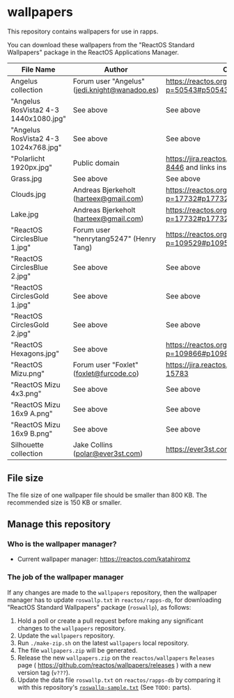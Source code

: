 # wallpapers

This repository contains wallpapers for use in rapps.

You can download these wallpapers from the "ReactOS Standard Wallpapers" package in the ReactOS Applications Manager.

| File Name                             | Author                                        | Origin                                                     |
|---------------------------------------|-----------------------------------------------|------------------------------------------------------------|
| Angelus collection                    | Forum user "Angelus" (jedi.knight@wanadoo.es) | https://reactos.org/forum/viewtopic.php?p=50543#p50543     |
| "Angelus RosVista2 4-3 1440x1080.jpg" | See above                                     | See above                                                  |
| "Angelus RosVista2 4-3 1024x768.jpg"  | See above                                     | See above                                                  |
| "Polarlicht 1920px.jpg"               | Public domain                                 | https://jira.reactos.org/browse/CORE-8446 and links inside |
| Grass.jpg                             | See above                                     | See above                                                  |
| Clouds.jpg                            | Andreas Bjerkeholt (harteex@gmail.com)        | https://reactos.org/forum/viewtopic.php?p=17732#p17732     |
| Lake.jpg                              | Andreas Bjerkeholt (harteex@gmail.com)        | https://reactos.org/forum/viewtopic.php?p=17732#p17732     |
| "ReactOS CirclesBlue 1.jpg"           | Forum user "henrytang5247" (Henry Tang)       | https://reactos.org/forum/viewtopic.php?p=109529#p109529   |
| "ReactOS CirclesBlue 2.jpg"           | See above                                     | See above                                                  |
| "ReactOS CirclesGold 1.jpg"           | See above                                     | See above                                                  |
| "ReactOS CirclesGold 2.jpg"           | See above                                     | See above                                                  |
| "ReactOS Hexagons.jpg"                | See above                                     | https://reactos.org/forum/viewtopic.php?p=109866#p109866   |
| "ReactOS Mizu.png"                    | Forum user "Foxlet" (foxlet@furcode.co)       | https://jira.reactos.org/browse/CORE-15783                 |
| "ReactOS Mizu 4x3.png"                | See above                                     | See above                                                  |
| "ReactOS Mizu 16x9 A.png"             | See above                                     | See above                                                  |
| "ReactOS Mizu 16x9 B.png"             | See above                                     | See above                                                  |
| Silhouette collection                 | Jake Collins (polar@ever3st.com)              | https://ever3st.com/Graphics/Loot/                         |

## File size

The file size of one wallpaper file should be smaller than 800 KB. The recommended size is 150 KB or smaller.

## Manage this repository

### Who is the wallpaper manager?

- Current wallpaper manager: https://reactos.com/katahiromz

### The job of the wallpaper manager

If any changes are made to the `wallpapers` repository, then the wallpaper manager has to update `roswallp.txt` in `reactos/rapps-db`, for downloading "ReactOS Standard Wallpapers" package (`roswallp`), as follows:

1. Hold a poll or create a pull request before making any significant changes to the `wallpapers` repository.
2. Update the `wallpapers` repository.
3. Run `./make-zip.sh` on the latest `wallpapers` local repository.
4. The file `wallpapers.zip` will be generated.
5. Release the new `wallpapers.zip` on the `reactos/wallpapers` `Releases` page ( https://github.com/reactos/wallpapers/releases ) with a new version tag (`v???`).
6. Update the data file `roswallp.txt` on `reactos/rapps-db` by comparing it with this repository's [`roswallp-sample.txt`](roswallp-sample.txt) (See `TODO:` parts).
